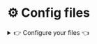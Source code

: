 # ⚙️  Config files 

<details>
<summary> 👉 Configure your files 👈</summary>

### 1. Notify [ Most Important ] 

Follow given Steps :
1. Go on your discord application and Click on Add a server.
2. Click on Create My Own.
3. Click on For me and my Friends.
4. Click on Create.
5. You can see now our server is created.
6. Click on Create channel.
7. Click on Create channel.
8. Skip this step.
9. You can see our channel is created with the name attr1b.
10.Click on edit channel.
11.Go on integrations and in that click on Create Webhook.
12.Give name, choose channel and you can also add photo to your webhooks.
13.Copy Webhook URL and click on save changes.
14.When you paste your webhook url in any text editor ..You will see url like this
  https://discord.com/api/dhhdshfifafkjhadhciubchbjahgcgiuahkugagufgusgfua
15.Now, Install tool named notify on your system. Notify is a Go-based assistance package that enables you to stream the output of several tools (or read from a file) and publish it to a variety of supported platforms.
  command : GO111MODULE=on go get -v github.com/projectdiscovery/notify/cmd/notify
In your machine, go to this path $HOME/.config/notify/ and save this file with name provider-config.yaml  
16. Comment out rest of the line except discord 
  
#slack:
#  - id: "slack"
#    slack_channel: "recon"
#    slack_username: "test"
#    slack_format: "{{data}}"
#    slack_webhook_url: "https://hooks.slack.com/services/XXXXXX"
#- id: "vulns"
#    slack_channel: "vulns"
#    slack_username: "test"
#    slack_format: "{{data}}"
#    slack_webhook_url: "https://hooks.slack.com/services/XXXXXX"
discord:
  - id: "crawl"
    discord_channel: "crawl"
    discord_username: "test"
    discord_format: "{{data}}"
    discord_webhook_url: "https://discord.com/api/webhooks/XXXXXXXX"
#- id: "subs"
#    discord_channel: "subs"
#    discord_username: "test"
#    discord_format: "{{data}}"
#    discord_webhook_url: "https://discord.com/api/webhooks/XXXXXXXX"
#telegram:
#  - id: "tel"
#    telegram_api_key: "XXXXXXXXXXXX"
#    telegram_chat_id: "XXXXXXXX"
#    telegram_format: "{{data}}"
#pushover:
#  - id: "push"
#    pushover_user_key: "XXXX"
#    pushover_api_token: "YYYY"
#    pushover_format: "{{data}}"
#    pushover_devices:
#      - "iphone"
#smtp:
#  - id: email
#    smtp_server: mail.example.com
#    smtp_username: test@example.com
#    smtp_password: password
#    from_address: from@email.com
#    smtp_cc:
#      - to@email.com
#    smtp_format: "{{data}}"
#custom:
#  - id: webhook
#    custom_webook_url: http://host/api/webhook
#    custom_method: GET
#    custom_format: '{{data}}'
#    custom_headers:
#    Content-Type: application/json
#      X-Api-Key: XXXXX
  
18. Paste your webhook url in
  ~/.config/notify/
  cat provider-config.yaml
  
### 2. Subfinder

[Link of the Article :point_down:](https://sidxparab.gitbook.io/subdomain-enumeration-guide/passive-enumeration/passive-sources)<br>
![image](https://user-images.githubusercontent.com/65735854/135441686-b93f9046-8e1e-4de2-a0a4-bce3985e6041.png)


### 3. Amass

[Link of the Article :point_down:](https://sidxparab.gitbook.io/subdomain-enumeration-guide/passive-enumeration/passive-sources)<br>
![image](https://user-images.githubusercontent.com/65735854/135441523-d422087d-a3c4-4b9d-b2f2-524487cbf825.png)

### 4. Github-subdomains

[Link of the Article :point_down:](https://sidxparab.gitbook.io/subdomain-enumeration-guide/passive-enumeration/passive-sources)<br>
![image](https://user-images.githubusercontent.com/65735854/135442501-9aea2b26-5fd1-48f3-a867-cbfbf6f14f1e.png)

Note : Keep atleast 5 tokens in `$HOME/.config/github-subdomains/tokens.txt`
![image](https://user-images.githubusercontent.com/65735854/135442906-59ba9f2c-4737-46e6-9dda-8d5f95da6131.png)
 
 ### 5. Shodan cli
 
`shodan init YOUR_API_KEY`
 
 ### 6. XXS hunter domain
 
 1. Signup on [xsshunter.com](xsshunter.com)
 2. Generate your custom domain
    - example : https://helloattr1b.xss.ht
 3. Now Hard code this domain in `xss_hunter.lib`
    ![xss hunter](https://user-images.githubusercontent.com/65735854/135838531-892e3c05-df94-4ada-bb6f-1055cdaaadea.png)
 
 ***If you have properly configured files then you are all set to use this framework***
 
</details>

